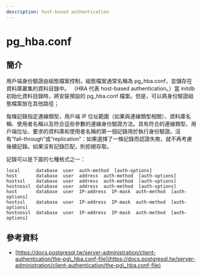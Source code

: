 ```yaml
---
description: host-based authentication
---
```


# pg\_hba.conf

## 簡介

用戶端身份驗證由組態檔案控制，組態檔案通常名稱為 pg\_hba.conf，並儲存在資料庫叢集的資料目錄中。 （HBA 代表 host-based authentication。）當 initdb 初始化資料目錄時，將安裝預設的 pg\_hba.conf 檔案。但是，可以將身份驗證組態檔案放在其他路徑；

每條記錄指定連線類型，用戶端 IP 位址範圍（如果與連線類型相關）、資料庫名稱、使用者名稱以及符合這些參數的連線身份驗證方法。具有符合的連線類型、用戶端位址、要求的資料庫和使用者名稱的第一個記錄用於執行身份驗證。沒有“fall-through”或“replication”：如果選擇了一條記錄而認證失敗，就不再考慮後續記錄。如果沒有記錄匹配，則拒絕存取。

記錄可以是下面的七種格式之一：

```
local      database  user  auth-method  [auth-options]
host       database  user  address  auth-method  [auth-options]
hostssl    database  user  address  auth-method  [auth-options]
hostnossl  database  user  address  auth-method  [auth-options]
host       database  user  IP-address  IP-mask  auth-method  [auth-options]
hostssl    database  user  IP-address  IP-mask  auth-method  [auth-options]
hostnossl  database  user  IP-address  IP-mask  auth-method  [auth-options]
```

## 參考資料

* [https://docs.postgresql.tw/server-administration/client-authentication/the-pg\_hba.conf-file](https://docs.postgresql.tw/server-administration/client-authentication/the-pg\_hba.conf-file)
